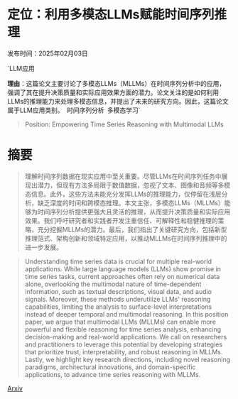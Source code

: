 # 定位：利用多模态LLMs赋能时间序列推理

发布时间：2025年02月03日

`LLM应用

**理由**：这篇论文主要讨论了多模态LLMs（MLLMs）在时间序列分析中的应用，强调了其在提升决策质量和实际应用效果方面的潜力。论文关注的是如何利用LLMs的推理能力来处理多模态信息，并提出了未来的研究方向。因此，这篇论文属于LLM应用类别。` `时间序列分析` `多模态学习`

> Position: Empowering Time Series Reasoning with Multimodal LLMs

# 摘要

> 理解时间序列数据在现实应用中至关重要。尽管LLMs在时间序列任务中展现出潜力，但现有方法多局限于数值数据，忽视了文本、图像和音频等多模态信息。此外，这些方法未能充分发挥LLMs的推理能力，仅停留在浅层分析，缺乏深度的时间和跨模态推理。本文主张，多模态LLMs（MLLMs）能够为时间序列分析提供更强大且灵活的推理，从而提升决策质量和实际应用效果。我们呼吁研究者和实践者开发注重信任、可解释性和稳健推理的策略，充分挖掘MLLMs的潜力。最后，我们指出了关键研究方向，包括新型推理范式、架构创新和领域特定应用，以推动MLLMs在时间序列推理中的进一步发展。

> Understanding time series data is crucial for multiple real-world applications. While large language models (LLMs) show promise in time series tasks, current approaches often rely on numerical data alone, overlooking the multimodal nature of time-dependent information, such as textual descriptions, visual data, and audio signals. Moreover, these methods underutilize LLMs' reasoning capabilities, limiting the analysis to surface-level interpretations instead of deeper temporal and multimodal reasoning. In this position paper, we argue that multimodal LLMs (MLLMs) can enable more powerful and flexible reasoning for time series analysis, enhancing decision-making and real-world applications. We call on researchers and practitioners to leverage this potential by developing strategies that prioritize trust, interpretability, and robust reasoning in MLLMs. Lastly, we highlight key research directions, including novel reasoning paradigms, architectural innovations, and domain-specific applications, to advance time series reasoning with MLLMs.

[Arxiv](https://arxiv.org/abs/2502.01477)